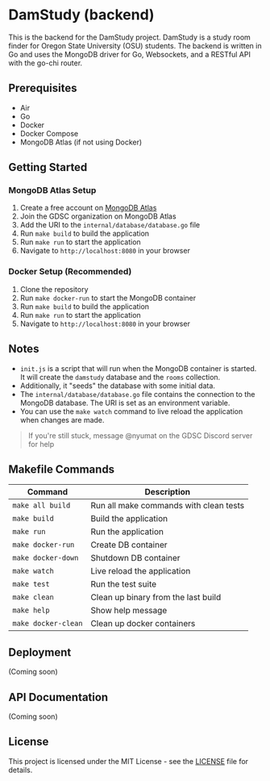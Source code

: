 # DamStudy (backend)

This is the backend for the DamStudy project. DamStudy is a study room finder for Oregon State University (OSU) students. The backend is written in Go and uses the MongoDB driver for Go, Websockets, and a RESTful API with the go-chi router.

## Prerequisites

- Air
- Go
- Docker
- Docker Compose
- MongoDB Atlas (if not using Docker)

## Getting Started

### MongoDB Atlas Setup

1. Create a free account on [MongoDB Atlas](https://www.mongodb.com/cloud/atlas)
2. Join the GDSC organization on MongoDB Atlas
3. Add the URI to the `internal/database/database.go` file
4. Run `make build` to build the application
5. Run `make run` to start the application
6. Navigate to `http://localhost:8080` in your browser

### Docker Setup (Recommended)

1. Clone the repository
2. Run `make docker-run` to start the MongoDB container
3. Run `make build` to build the application
4. Run `make run` to start the application
5. Navigate to `http://localhost:8080` in your browser

## Notes

- `init.js` is a script that will run when the MongoDB container is started. It will create the `damstudy` database and the `rooms` collection.
- Additionally, it "seeds" the database with some initial data.
- The `internal/database/database.go` file contains the connection to the MongoDB database. The URI is set as an environment variable.
- You can use the `make watch` command to live reload the application when changes are made.

> If you're still stuck, message @nyumat on the GDSC Discord server for help

## Makefile Commands

| Command             | Description                            |
| ------------------- | -------------------------------------- |
| `make all build`    | Run all make commands with clean tests |
| `make build`        | Build the application                  |
| `make run`          | Run the application                    |
| `make docker-run`   | Create DB container                    |
| `make docker-down`  | Shutdown DB container                  |
| `make watch`        | Live reload the application            |
| `make test`         | Run the test suite                     |
| `make clean`        | Clean up binary from the last build    |
| `make help`         | Show help message                      |
| `make docker-clean` | Clean up docker containers             |

## Deployment

(Coming soon)

## API Documentation

(Coming soon)

## License

This project is licensed under the MIT License - see the [LICENSE](LICENSE) file for details.
